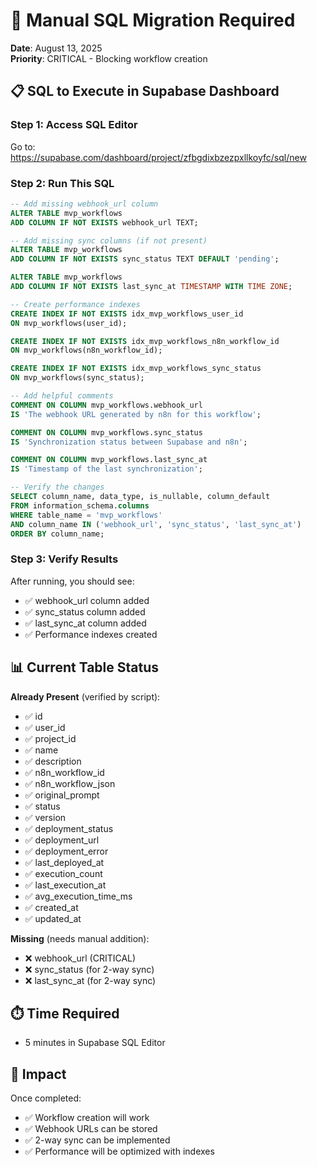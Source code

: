 # 🔧 Manual SQL Migration Required

**Date**: August 13, 2025  
**Priority**: CRITICAL - Blocking workflow creation

## 📋 SQL to Execute in Supabase Dashboard

### Step 1: Access SQL Editor
Go to: https://supabase.com/dashboard/project/zfbgdixbzezpxllkoyfc/sql/new

### Step 2: Run This SQL

```sql
-- Add missing webhook_url column
ALTER TABLE mvp_workflows 
ADD COLUMN IF NOT EXISTS webhook_url TEXT;

-- Add missing sync columns (if not present)
ALTER TABLE mvp_workflows 
ADD COLUMN IF NOT EXISTS sync_status TEXT DEFAULT 'pending';

ALTER TABLE mvp_workflows 
ADD COLUMN IF NOT EXISTS last_sync_at TIMESTAMP WITH TIME ZONE;

-- Create performance indexes
CREATE INDEX IF NOT EXISTS idx_mvp_workflows_user_id 
ON mvp_workflows(user_id);

CREATE INDEX IF NOT EXISTS idx_mvp_workflows_n8n_workflow_id 
ON mvp_workflows(n8n_workflow_id);

CREATE INDEX IF NOT EXISTS idx_mvp_workflows_sync_status 
ON mvp_workflows(sync_status);

-- Add helpful comments
COMMENT ON COLUMN mvp_workflows.webhook_url 
IS 'The webhook URL generated by n8n for this workflow';

COMMENT ON COLUMN mvp_workflows.sync_status 
IS 'Synchronization status between Supabase and n8n';

COMMENT ON COLUMN mvp_workflows.last_sync_at 
IS 'Timestamp of the last synchronization';

-- Verify the changes
SELECT column_name, data_type, is_nullable, column_default
FROM information_schema.columns
WHERE table_name = 'mvp_workflows'
AND column_name IN ('webhook_url', 'sync_status', 'last_sync_at')
ORDER BY column_name;
```

### Step 3: Verify Results

After running, you should see:
- ✅ webhook_url column added
- ✅ sync_status column added  
- ✅ last_sync_at column added
- ✅ Performance indexes created

## 📊 Current Table Status

**Already Present** (verified by script):
- ✅ id
- ✅ user_id
- ✅ project_id
- ✅ name
- ✅ description
- ✅ n8n_workflow_id
- ✅ n8n_workflow_json
- ✅ original_prompt
- ✅ status
- ✅ version
- ✅ deployment_status
- ✅ deployment_url
- ✅ deployment_error
- ✅ last_deployed_at
- ✅ execution_count
- ✅ last_execution_at
- ✅ avg_execution_time_ms
- ✅ created_at
- ✅ updated_at

**Missing** (needs manual addition):
- ❌ webhook_url (CRITICAL)
- ❌ sync_status (for 2-way sync)
- ❌ last_sync_at (for 2-way sync)

## ⏱️ Time Required
- 5 minutes in Supabase SQL Editor

## 🎯 Impact
Once completed:
- ✅ Workflow creation will work
- ✅ Webhook URLs can be stored
- ✅ 2-way sync can be implemented
- ✅ Performance will be optimized with indexes